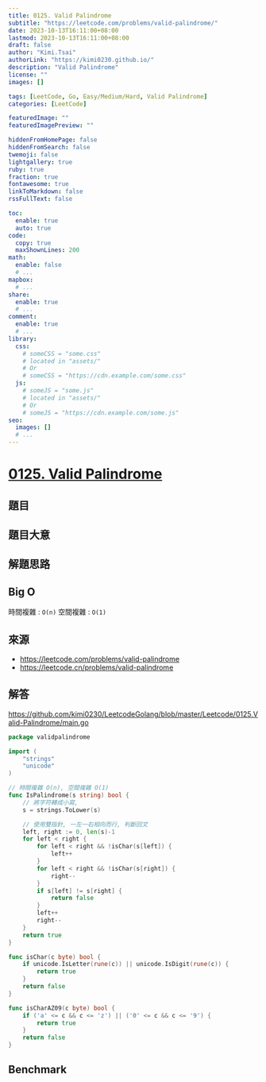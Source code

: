 ```yaml
---
title: 0125. Valid Palindrome
subtitle: "https://leetcode.com/problems/valid-palindrome/"
date: 2023-10-13T16:11:00+08:00
lastmod: 2023-10-13T16:11:00+08:00
draft: false
author: "Kimi.Tsai"
authorLink: "https://kimi0230.github.io/"
description: "Valid Palindrome"
license: ""
images: []

tags: [LeetCode, Go, Easy/Medium/Hard, Valid Palindrome]
categories: [LeetCode]

featuredImage: ""
featuredImagePreview: ""

hiddenFromHomePage: false
hiddenFromSearch: false
twemoji: false
lightgallery: true
ruby: true
fraction: true
fontawesome: true
linkToMarkdown: false
rssFullText: false

toc:
  enable: true
  auto: true
code:
  copy: true
  maxShownLines: 200
math:
  enable: false
  # ...
mapbox:
  # ...
share:
  enable: true
  # ...
comment:
  enable: true
  # ...
library:
  css:
    # someCSS = "some.css"
    # located in "assets/"
    # Or
    # someCSS = "https://cdn.example.com/some.css"
  js:
    # someJS = "some.js"
    # located in "assets/"
    # Or
    # someJS = "https://cdn.example.com/some.js"
seo:
  images: []
  # ...
---
```

# [0125. Valid Palindrome](https://leetcode.com/problems/valid-palindrome/)

## 題目

## 題目大意


## 解題思路

## Big O
時間複雜 : `O(n)`
空間複雜 : `O(1)`

## 來源
* https://leetcode.com/problems/valid-palindrome
* https://leetcode.cn/problems/valid-palindrome

## 解答
https://github.com/kimi0230/LeetcodeGolang/blob/master/Leetcode/0125.Valid-Palindrome/main.go

```go
package validpalindrome

import (
	"strings"
	"unicode"
)

// 時間複雜 O(n), 空間複雜 O(1)
func IsPalindrome(s string) bool {
	// 將字符轉成小寫,
	s = strings.ToLower(s)

	// 使用雙指針, 一左一右相向而行, 判斷回文
	left, right := 0, len(s)-1
	for left < right {
		for left < right && !isChar(s[left]) {
			left++
		}
		for left < right && !isChar(s[right]) {
			right--
		}
		if s[left] != s[right] {
			return false
		}
		left++
		right--
	}
	return true
}

func isChar(c byte) bool {
	if unicode.IsLetter(rune(c)) || unicode.IsDigit(rune(c)) {
		return true
	}
	return false
}

func isCharAZ09(c byte) bool {
	if ('a' <= c && c <= 'z') || ('0' <= c && c <= '9') {
		return true
	}
	return false
}
```

##  Benchmark

```sh

```